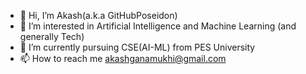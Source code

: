 - 👋 Hi, I’m Akash(a.k.a GitHubPoseidon)
- 👀 I’m interested in Artificial Intelligence and Machine Learning (and generally Tech)
- 🌱 I’m currently pursuing CSE(AI-ML) from PES University
- 📫 How to reach me akashganamukhi@gmail.com

<!---
GitHubPoseidon/GitHubPoseidon is a ✨ special ✨ repository because its `README.md` (this file) appears on your GitHub profile.
You can click the Preview link to take a look at your changes.
--->
